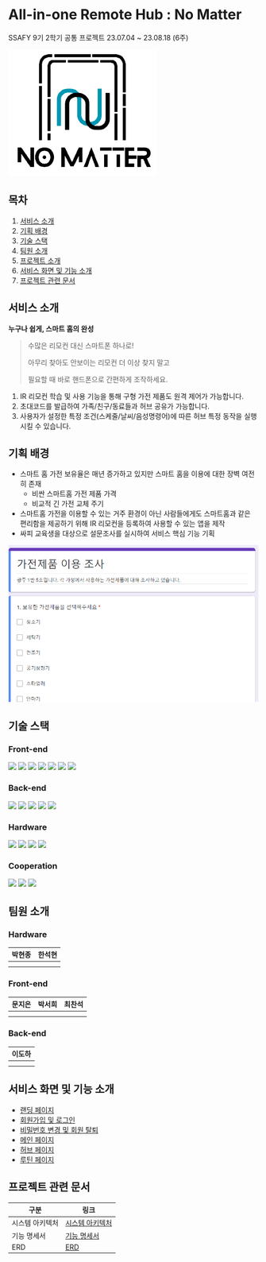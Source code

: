 # All-in-one Remote Hub : No Matter
SSAFY 9기 2학기 공통 프로젝트 23.07.04 ~ 23.08.18 (6주)


![logo](./img/logo.png)

## 목차 
1. [서비스 소개](#서비스-소개)
2. [기획 배경](#기획-배경)
3. [기술 스택](#기술-스택)
4. [팀원 소개](#팀원-소개)
5. [프로젝트 소개](#프로젝트-소개)
6. [서비스 화면 및 기능 소개](#서비스-화면-및-기능-소개)
7. [프로젝트 관련 문서](#프로젝트-관련-문서)

## 서비스 소개
**누구나 쉽게, 스마트 홈의 완성**

> 수많은 리모컨 대신 스마트폰 하나로!
>
> 아무리 찾아도 안보이는 리모컨 더 이상 찾지 말고
>
> 필요할 때 바로 핸드폰으로 간편하게 조작하세요.

1. IR 리모컨 학습 및 사용 기능을 통해 구형 가전 제품도 원격 제어가 가능합니다.
2. 초대코드를 발급하여 가족/친구/동료들과 허브 공유가 가능합니다.
3. 사용자가 설정한 특정 조건(스케줄/날씨/음성명령어)에 따른 허브 특정 동작을 실행시킬 수 있습니다.

## 기획 배경
- 스마트 홈 가전 보유율은 매년 증가하고 있지만 스마트 홈을 이용에 대한 장벽 여전히 존재
  - 비싼 스마트홈 가전 제품 가격
  - 비교적 긴 가전 교체 주기
- 스마트홈 가전을 이용할 수 있는 거주 환경이 아닌 사람들에게도 스마트홈과 같은 편리함을 제공하기 위해 IR 리모컨을 등록하여 사용할 수 있는 앱을 제작
- 싸피 교육생을 대상으로 설문조사를 실시하여 서비스 핵심 기능 기획

![survey](./img/survey.png)

## 기술 스택
### Front-end 

<img src="https://img.shields.io/badge/react-61DAFB?style=for-the-badge&logo=react&logoColor=black">
<img src="https://img.shields.io/badge/JavaScript-F7DF1E?style=for-the-badge&logo=JavaScript&logoColor=black">
<img src="https://img.shields.io/badge/PWA-5A0FC8?style=for-the-badge&logo=PWA&logoColor=white">


<img src="https://img.shields.io/badge/bootstrap-7952B3?style=for-the-badge&logo=bootstrap&logoColor=white">
<img src="https://img.shields.io/badge/MUI-007FFF?style=for-the-badge&logo=MUI&logoColor=white">
<img src="https://img.shields.io/badge/SCSS-CC6699?style=for-the-badge&logo=Sass&logoColor=white">


<img src="https://img.shields.io/badge/socket.io-010101?style=for-the-badge&logo=socket.io&logoColor=white">

### Back-end

<img src="https://img.shields.io/badge/springboot-6DB33F?style=for-the-badge&logo=springboot&logoColor=white">


<img src="https://img.shields.io/badge/mariaDB-003545?style=for-the-badge&logo=mariaDB&logoColor=white">


<img src="https://img.shields.io/badge/Docker-2496ED?style=for-the-badge&logo=Docker&logoColor=white">
<img src="https://img.shields.io/badge/Amazon EC2-FF9900?style=for-the-badge&logo=AmazonEC2&logoColor=white">
<img src="https://img.shields.io/badge/NGINX-009639?style=for-the-badge&logo=NGINX&logoColor=white">

### Hardware

<img src="https://img.shields.io/badge/raspberripi-A22846?style=for-the-badge&logo=RaspberryPi&logoColor=white">
<img src="https://img.shields.io/badge/Ubuntu-E95420?style=for-the-badge&logo=Ubuntu&logoColor=white">

<img src="https://img.shields.io/badge/socket.io-010101?style=for-the-badge&logo=socket.io&logoColor=white">
<img src="https://img.shields.io/badge/bluetooth-0052CC?style=for-the-badge&logo=bluetooth&logoColor=white">

### Cooperation

<img src="https://img.shields.io/badge/JIRA-0052CC?style=for-the-badge&logo=jirasoftware&logoColor=white">
<img src="https://img.shields.io/badge/gitlab-FC6D26?style=for-the-badge&logo=gitlab&logoColor=white">
<img src="https://img.shields.io/badge/NOTION-000000?style=for-the-badge&logo=notion&logoColor=white">

<!-- ## 프로젝트 소개

#### 1. 설문
![survey](./img/survey.png)
- 설문을 진행하여 서비스의 필요성과 이용 가능성에 대해 조사하여, NoMatter 서비스의 제작 배경을 확인했습니다.

#### 2. 웹앱
- PWA(Progressive Web App)을 이용하여 모바일 환경에서도 서비스 사용이 가능하도록 제작하였습니다.

#### 3. 블루투스 연결 & 와이파이 연결
- 별도의 HW 서버없이 허브와 스마트폰을 블루투스 연결을 이용하여 와이파이에 대한 정보를 제공하도록 하였습니다.

#### 4. 루틴 설정
- 스케줄/날씨/명령어를 통해 자신이 원하는 시간/날씨/명령어에 따라 서비스가 동작하도록 하였습니다.

#### 5. 음성 인식
- 'NoMatter' 명령어 인식 시 명령어 루틴을 사용할 수 있도록 명령을 인식하여 서비스를 사용할 수 있도록 하였습니다. -->

[//]: # (#### 6. Special Thanks)

[//]: # (- Back End와 배포를 맡아준 "이도하"님에게 감사를 표합니다)

## 팀원 소개
### Hardware
| 박현종 | 한석현 |
|---|---|
|   |   |
|   |   |
### Front-end
| 문지은 | 박서희 | 최찬석 |
|---|---|---|
|   |   |   |
|   |   |   |
### Back-end
| 이도하 |
|---|
|   |
|   |

## 서비스 화면 및 기능 소개
- [랜딩 페이지](https://lab.ssafy.com/s09-webmobile3-sub2/S09P12C105/-/blob/develop/introdcution/LandingPage.md)
- [회원가입 및 로그인](https://lab.ssafy.com/s09-webmobile3-sub2/S09P12C105/-/blob/develop/introdcution/LoginSignUp.md)
- [비밀번호 변경 및 회원 탈퇴](https://lab.ssafy.com/s09-webmobile3-sub2/S09P12C105/-/blob/develop/introdcution/MemberModify.md)
- [메인 페이지](https://lab.ssafy.com/s09-webmobile3-sub2/S09P12C105/-/blob/develop/introdcution/MainPage.md)
- [허브 페이지](https://lab.ssafy.com/s09-webmobile3-sub2/S09P12C105/-/blob/develop/introdcution/HubPage.md)
- [루틴 페이지](https://lab.ssafy.com/s09-webmobile3-sub2/S09P12C105/-/blob/develop/introdcution/RoutinePage.md)

## 프로젝트 관련 문서
| 구분  | 링크  |
|---|---|
| 시스템 아키텍처 | [시스템 아키텍처](https://lab.ssafy.com/s09-webmobile3-sub2/S09P12C105/-/blob/develop/img/SW%20%EC%95%84%ED%82%A4%ED%85%8D%EC%B2%98%20%EB%8B%A4%EC%9D%B4%EC%96%B4%EA%B7%B8%EB%9E%A8.jpg)  |
| 기능 명세서 | [기능 명세서](https://lab.ssafy.com/s09-webmobile3-sub2/S09P12C105/-/blob/develop/img/%EA%B8%B0%EB%8A%A5%EB%AA%85%EC%84%B8%EC%84%9C.png)  |
| ERD | [ERD](https://lab.ssafy.com/s09-webmobile3-sub2/S09P12C105/-/blob/develop/img/erd.png) |